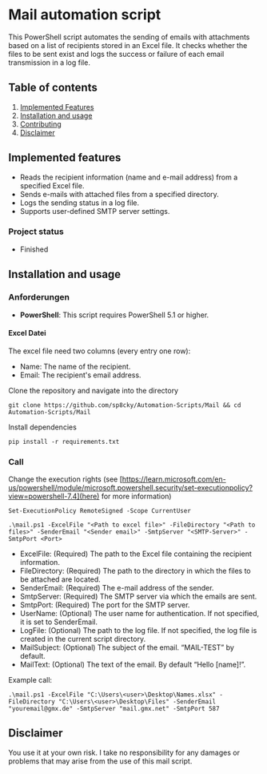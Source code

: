 # Mail automation script
This PowerShell script automates the sending of emails with attachments based on a list of recipients stored in an Excel file. It checks whether the files to be sent exist and logs the success or failure of each email transmission in a log file.

## Table of contents
1. [Implemented Features](#Implemented-Features)
2. [Installation and usage](#installation-and-usage)
3. [Contributing](#contributing)
4. [Disclaimer](#disclaimer)

## Implemented features
- Reads the recipient information (name and e-mail address) from a specified Excel file.
- Sends e-mails with attached files from a specified directory.
- Logs the sending status in a log file.
- Supports user-defined SMTP server settings.

### Project status
- Finished

## Installation and usage
### Anforderungen
- **PowerShell**: This script requires PowerShell 5.1 or higher.

#### Excel Datei
The excel file need two columns (every entry one row):
- Name: The name of the recipient.
- Email: The recipient's email address.


Clone the repository and navigate into the directory
```
git clone https://github.com/sp8cky/Automation-Scripts/Mail && cd Automation-Scripts/Mail
```
Install dependencies
```
pip install -r requirements.txt
```

### Call 
Change the execution rights (see [https://learn.microsoft.com/en-us/powershell/module/microsoft.powershell.security/set-executionpolicy?view=powershell-7.4](here) for more information)
```
Set-ExecutionPolicy RemoteSigned -Scope CurrentUser
``` 
``` 
.\mail.ps1 -ExcelFile "<Path to excel file>" -FileDirectory "<Path to files>" -SenderEmail "<Sender email>" -SmtpServer "<SMTP-Server>" -SmtpPort <Port>
``` 
- ExcelFile: (Required) The path to the Excel file containing the recipient information.
- FileDirectory: (Required) The path to the directory in which the files to be attached are located.
- SenderEmail: (Required) The e-mail address of the sender.
- SmtpServer: (Required) The SMTP server via which the emails are sent.
- SmtpPort: (Required) The port for the SMTP server.
- UserName: (Optional) The user name for authentication. If not specified, it is set to SenderEmail.
- LogFile: (Optional) The path to the log file. If not specified, the log file is created in the current script directory.
- MailSubject: (Optional) The subject of the email. “MAIL-TEST” by default.
- MailText: (Optional) The text of the email. By default “Hello [name]!”.

Example call:
``` 
.\mail.ps1 -ExcelFile "C:\Users\<user>\Desktop\Names.xlsx" -FileDirectory "C:\Users\<user>\Desktop\Files" -SenderEmail "youremail@gmx.de" -SmtpServer "mail.gmx.net" -SmtpPort 587
```

## Disclaimer
You use it at your own risk. I take no responsibility for any damages or problems that may arise from the use of this mail script.
